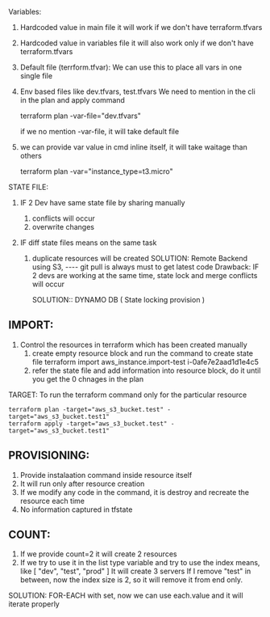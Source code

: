 Variables:

1. Hardcoded value in main file
    it will work if we don't have terraform.tfvars
2. Hardcoded value in variables file
    it will also work only if we don't have terraform.tfvars
3. Default file (terrform.tfvar):
    We can use this to place all vars in one single file

4. Env based files like dev.tfvars, test.tfvars
    We need to mention in the cli in the plan and apply command

    terraform plan -var-file="dev.tfvars"

    if we no mention -var-file, it will take default file

5. we can provide var value in cmd inline itself, it will take waitage than others

    terraform plan -var="instance_type=t3.micro"


STATE FILE:

1. IF 2 Dev have same state file by sharing manually
    1. conflicts will occur
    2. overwrite changes

2. IF diff state files means on the same task
    1. duplicate resources will be created
SOLUTION: Remote Backend using S3,
          ---- git pull is always must to get latest code
          Drawback: IF 2 devs are working at the same time, state lock and merge conflicts will occur

          SOLUTION:: DYNAMO DB ( State locking provision )

IMPORT:
--------

1. Control the resources in terraform which has been created manually 
    1. create empty resource block and run the command to create state file
        terraform import aws_instance.import-test i-0afe7e2aad1d1e4c5
    2. refer the state file and add information into resource block, do it until you get the 0 chnages in the plan
   

TARGET:
    To run the terraform command only for the particular resource
    
    terraform plan -target="aws_s3_bucket.test" -target="aws_s3_bucket.test1"
    terraform apply -target="aws_s3_bucket.test" -target="aws_s3_bucket.test1"

PROVISIONING:
-------------
 1. Provide instalaation command inside resource itself
 2. It will run only after resource creation
 3. If we modify any code in the command, it is destroy and recreate the resource each time
 4. No information captured in tfstate

 COUNT:
 -------

 1. If we provide count=2 it will create 2 resources
 2. If we try to use it in the list type variable and try to use the index means, like
    [ "dev", "test", "prod" ]
    It will create 3 servers
    If I remove "test" in between, now the index size is 2, so it will remove it from end only.

SOLUTION: FOR-EACH with set, now we can use each.value and it will iterate properly


